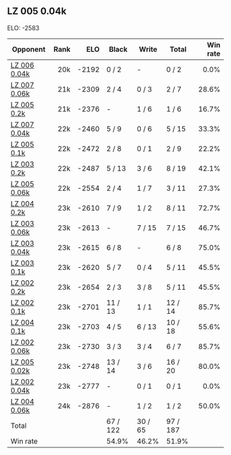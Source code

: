 ## LZ 005 0.04k ##

ELO: -2583

Opponent | Rank | ELO | Black | Write | Total | Win rate
---------|-----:|----:|-------|-------|-------|-------:
[LZ 006 0.04k](LZ%20006%200.04k.md) | 20k | -2192 | 0 / 2 | - | 0 / 2 | 0.0%
[LZ 007 0.06k](LZ%20007%200.06k.md) | 21k | -2309 | 2 / 4 | 0 / 3 | 2 / 7 | 28.6%
[LZ 005 0.2k](LZ%20005%200.2k.md) | 21k | -2376 | - | 1 / 6 | 1 / 6 | 16.7%
[LZ 007 0.04k](LZ%20007%200.04k.md) | 22k | -2460 | 5 / 9 | 0 / 6 | 5 / 15 | 33.3%
[LZ 005 0.1k](LZ%20005%200.1k.md) | 22k | -2472 | 2 / 8 | 0 / 1 | 2 / 9 | 22.2%
[LZ 003 0.2k](LZ%20003%200.2k.md) | 22k | -2487 | 5 / 13 | 3 / 6 | 8 / 19 | 42.1%
[LZ 005 0.06k](LZ%20005%200.06k.md) | 22k | -2554 | 2 / 4 | 1 / 7 | 3 / 11 | 27.3%
[LZ 004 0.2k](LZ%20004%200.2k.md) | 23k | -2610 | 7 / 9 | 1 / 2 | 8 / 11 | 72.7%
[LZ 003 0.06k](LZ%20003%200.06k.md) | 23k | -2613 | - | 7 / 15 | 7 / 15 | 46.7%
[LZ 003 0.04k](LZ%20003%200.04k.md) | 23k | -2615 | 6 / 8 | - | 6 / 8 | 75.0%
[LZ 003 0.1k](LZ%20003%200.1k.md) | 23k | -2620 | 5 / 7 | 0 / 4 | 5 / 11 | 45.5%
[LZ 002 0.2k](LZ%20002%200.2k.md) | 23k | -2654 | 2 / 3 | 3 / 8 | 5 / 11 | 45.5%
[LZ 002 0.1k](LZ%20002%200.1k.md) | 23k | -2701 | 11 / 13 | 1 / 1 | 12 / 14 | 85.7%
[LZ 004 0.1k](LZ%20004%200.1k.md) | 23k | -2703 | 4 / 5 | 6 / 13 | 10 / 18 | 55.6%
[LZ 002 0.06k](LZ%20002%200.06k.md) | 23k | -2730 | 3 / 3 | 3 / 4 | 6 / 7 | 85.7%
[LZ 005 0.02k](LZ%20005%200.02k.md) | 23k | -2748 | 13 / 14 | 3 / 6 | 16 / 20 | 80.0%
[LZ 002 0.04k](LZ%20002%200.04k.md) | 23k | -2777 | - | 0 / 1 | 0 / 1 | 0.0%
[LZ 004 0.06k](LZ%20004%200.06k.md) | 24k | -2876 | - | 1 / 2 | 1 / 2 | 50.0%
Total | | | 67 / 122 | 30 / 65 | 97 / 187 | 
Win rate| | | 54.9% | 46.2% | 51.9% | 
